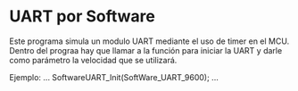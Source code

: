 UART por Software
===================

Este programa simula un modulo UART mediante el uso de timer en el MCU. Dentro del prograa hay que llamar a la función para iniciar la UART y darle como parámetro la velocidad que se utilizará. </p>

Ejemplo:
...
SoftwareUART_Init(SoftWare_UART_9600);
...

